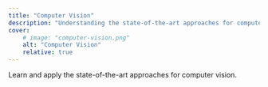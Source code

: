 ```yaml
---
title: "Computer Vision"
description: "Understanding the state-of-the-art approaches for computer vision."
cover:
    # image: "computer-vision.png"
    alt: "Computer Vision"
    relative: true
---
```


Learn and apply the state-of-the-art approaches for computer vision.
